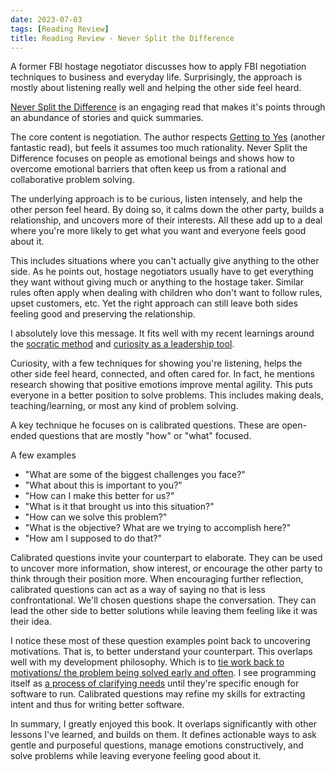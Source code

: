 ```yaml
---
date: 2023-07-03
tags: [Reading Review] 
title: Reading Review - Never Split the Difference
---
```


A former FBI hostage negotiator discusses how to apply FBI negotiation techniques to business and everyday life. Surprisingly, the approach is mostly about listening really well and helping the other side feel heard.
<!--more-->

[Never Split the Difference](https://www.blackswanltd.com/never-split-the-difference) is an engaging read that makes it's points through an abundance of stories and quick summaries.


The core content is negotiation. The author respects [Getting to Yes](../posts/2021-04-23-Negotiation-Design.md) (another fantastic read), but feels it assumes too much rationality. Never Split the Difference focuses on people as emotional beings and shows how to overcome emotional barriers that often keep us from a rational and collaborative problem solving. 

The underlying approach is to be curious, listen intensely, and help the other person feel heard. By doing so, it calms down the other party, builds a relationship, and uncovers more of their interests. All these add up to a deal where you're more likely to get what you want and everyone feels good about it.

This includes situations where you can't actually give anything to the other side. As he points out, hostage negotiators usually have to get everything they want without giving much or anything to the hostage taker. Similar rules often apply when dealing with children who don't want to follow rules, upset customers, etc. Yet the right approach can still leave both sides feeling good and preserving the relationship.

I absolutely love this message. It fits well with my recent learnings around the [socratic method](../posts/2023-06-16-Socratic-method-and-care.md) and [curiosity as a leadership tool](../posts/2023-07-06-Curiosity-and-leadership.md).


Curiosity, with a few techniques for showing you're listening, helps the other side feel heard, connected, and often cared for. In fact, he mentions research showing that positive emotions improve mental agility. This puts everyone in a better position to solve problems. This includes making deals, teaching/learning, or most any kind of problem solving. 

A key technique he focuses on is calibrated questions. These are open-ended questions that are mostly "how" or "what" focused.

A few examples
- "What are some of the biggest challenges you face?"
- "What about this is important to you?"
- "How can I make this better for us?"
- "What is it that brought us into this situation?"
- "How can we solve this problem?"
- "What is the objective? What are we trying to accomplish here?"
- "How am I supposed to do that?"

Calibrated questions invite your counterpart to elaborate. They can be used to uncover more information, show interest, or encourage the other party to think through their position more. When encouraging further reflection, calibrated questions can act as a way of saying no that is less confrontational. We'll chosen questions shape the conversation. They can lead the other side to better solutions while leaving them feeling like it was their idea.

I notice these most of these question examples point back to uncovering motivations. That is, to better understand your counterpart. This overlaps well with my development philosophy. Which is to [tie work back to motivations/ the problem being solved early and often](../posts/2022-10-21-Five-Foundational-Beliefs.md). I see programming itself as [a process of clarifying needs](../posts/Whats-Your-Duck-V2/2022-06-16-1-Software-as-Clarity.md) until they're specific enough for software to run. Calibrated questions may refine my skills for extracting intent and thus for writing better software.


In summary, I greatly enjoyed this book. It overlaps significantly with other lessons I've learned, and builds on them. It defines actionable ways to ask gentle and purposeful questions, manage emotions constructively, and solve problems while leaving everyone feeling good about it.